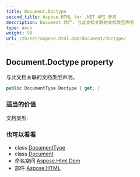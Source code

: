 ```yaml
---
title: Document.Doctype
second_title: Aspose.HTML for .NET API 参考
description: Document 财产. 与此文档关联的文档类型声明
type: docs
weight: 90
url: /zh/net/aspose.html.dom/document/doctype/
---
```

## Document.Doctype property

与此文档关联的文档类型声明。

```csharp
public DocumentType Doctype { get; }
```

### 适当的价值

文档类型.

### 也可以看看

* class [DocumentType](../../documenttype/)
* class [Document](../)
* 命名空间 [Aspose.Html.Dom](../../document/)
* 部件 [Aspose.HTML](../../../)


